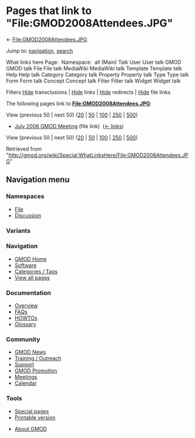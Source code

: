 <div id="mw-page-base" class="noprint">

</div>

<div id="mw-head-base" class="noprint">

</div>

<div id="content" class="mw-body" role="main">

<span id="top"></span>

<div id="mw-js-message" style="display:none;">

</div>



# <span dir="auto">Pages that link to "File:GMOD2008Attendees.JPG"</span>

<div id="bodyContent">

<div id="contentSub">

←
[File:GMOD2008Attendees.JPG](/wiki/File:GMOD2008Attendees.JPG "File:GMOD2008Attendees.JPG")

</div>

<div id="jump-to-nav" class="mw-jump">

Jump to: [navigation](#mw-navigation), [search](#p-search)

</div>

<div id="mw-content-text">

What links here Page:  Namespace:  all (Main) Talk User User talk GMOD
GMOD talk File File talk MediaWiki MediaWiki talk Template Template talk
Help Help talk Category Category talk Property Property talk Type Type
talk Form Form talk Concept Concept talk Filter Filter talk Widget
Widget talk

Filters
[Hide](/mediawiki/index.php?title=Special:WhatLinksHere/File:GMOD2008Attendees.JPG&hidetrans=1 "Special:WhatLinksHere/File:GMOD2008Attendees.JPG")
transclusions \|
[Hide](/mediawiki/index.php?title=Special:WhatLinksHere/File:GMOD2008Attendees.JPG&hidelinks=1 "Special:WhatLinksHere/File:GMOD2008Attendees.JPG")
links \|
[Hide](/mediawiki/index.php?title=Special:WhatLinksHere/File:GMOD2008Attendees.JPG&hideredirs=1 "Special:WhatLinksHere/File:GMOD2008Attendees.JPG")
redirects \|
[Hide](/mediawiki/index.php?title=Special:WhatLinksHere/File:GMOD2008Attendees.JPG&hideimages=1 "Special:WhatLinksHere/File:GMOD2008Attendees.JPG")
file links

The following pages link to
**[File:GMOD2008Attendees.JPG](/wiki/File:GMOD2008Attendees.JPG "File:GMOD2008Attendees.JPG")**:

View (previous 50 \| next 50)
([20](/mediawiki/index.php?title=Special:WhatLinksHere/File:GMOD2008Attendees.JPG&limit=20 "Special:WhatLinksHere/File:GMOD2008Attendees.JPG")
\|
[50](/mediawiki/index.php?title=Special:WhatLinksHere/File:GMOD2008Attendees.JPG&limit=50 "Special:WhatLinksHere/File:GMOD2008Attendees.JPG")
\|
[100](/mediawiki/index.php?title=Special:WhatLinksHere/File:GMOD2008Attendees.JPG&limit=100 "Special:WhatLinksHere/File:GMOD2008Attendees.JPG")
\|
[250](/mediawiki/index.php?title=Special:WhatLinksHere/File:GMOD2008Attendees.JPG&limit=250 "Special:WhatLinksHere/File:GMOD2008Attendees.JPG")
\|
[500](/mediawiki/index.php?title=Special:WhatLinksHere/File:GMOD2008Attendees.JPG&limit=500 "Special:WhatLinksHere/File:GMOD2008Attendees.JPG"))

- [July 2008 GMOD
  Meeting](/wiki/July_2008_GMOD_Meeting "July 2008 GMOD Meeting") (file
  link) ‎ <span class="mw-whatlinkshere-tools">([←
  links](/mediawiki/index.php?title=Special:WhatLinksHere&target=July+2008+GMOD+Meeting "Special:WhatLinksHere"))</span>

View (previous 50 \| next 50)
([20](/mediawiki/index.php?title=Special:WhatLinksHere/File:GMOD2008Attendees.JPG&limit=20 "Special:WhatLinksHere/File:GMOD2008Attendees.JPG")
\|
[50](/mediawiki/index.php?title=Special:WhatLinksHere/File:GMOD2008Attendees.JPG&limit=50 "Special:WhatLinksHere/File:GMOD2008Attendees.JPG")
\|
[100](/mediawiki/index.php?title=Special:WhatLinksHere/File:GMOD2008Attendees.JPG&limit=100 "Special:WhatLinksHere/File:GMOD2008Attendees.JPG")
\|
[250](/mediawiki/index.php?title=Special:WhatLinksHere/File:GMOD2008Attendees.JPG&limit=250 "Special:WhatLinksHere/File:GMOD2008Attendees.JPG")
\|
[500](/mediawiki/index.php?title=Special:WhatLinksHere/File:GMOD2008Attendees.JPG&limit=500 "Special:WhatLinksHere/File:GMOD2008Attendees.JPG"))

</div>

<div class="printfooter">

Retrieved from
"<http://gmod.org/wiki/Special:WhatLinksHere/File:GMOD2008Attendees.JPG>"

</div>

<div id="catlinks" class="catlinks catlinks-allhidden">

</div>

<div class="visualClear">

</div>

</div>

</div>

<div id="mw-navigation">

## Navigation menu

<div id="mw-head">



<div id="left-navigation">

<div id="p-namespaces" class="vectorTabs" role="navigation"
aria-labelledby="p-namespaces-label">

### Namespaces

- <span id="ca-nstab-image"><a href="/wiki/File:GMOD2008Attendees.JPG" accesskey="c"
  title="View the file page [c]">File</a></span>
- <span id="ca-talk"><a
  href="/mediawiki/index.php?title=File_talk:GMOD2008Attendees.JPG&amp;action=edit&amp;redlink=1"
  accesskey="t"
  title="Discussion about the content page [t]">Discussion</a></span>

</div>

<div id="p-variants" class="vectorMenu emptyPortlet" role="navigation"
aria-labelledby="p-variants-label">

### 

### Variants[](#)

<div class="menu">

</div>

</div>

</div>

<div id="right-navigation">





</div>



</div>

</div>

</div>

<div id="mw-panel">

<div id="p-logo" role="banner">

<a href="/wiki/Main_Page"
style="background-image: url(http://gmod.org/images/GMOD-cogs.png);"
title="Visit the main page"></a>

</div>

<div id="p-Navigation" class="portal" role="navigation"
aria-labelledby="p-Navigation-label">

### Navigation

<div class="body">

- <span id="n-GMOD-Home">[GMOD Home](/wiki/Main_Page)</span>
- <span id="n-Software">[Software](/wiki/GMOD_Components)</span>
- <span id="n-Categories-.2F-Tags">[Categories /
  Tags](/wiki/Categories)</span>
- <span id="n-View-all-pages">[View all
  pages](/wiki/Special:AllPages)</span>

</div>

</div>

<div id="p-Documentation" class="portal" role="navigation"
aria-labelledby="p-Documentation-label">

### Documentation

<div class="body">

- <span id="n-Overview">[Overview](/wiki/Overview)</span>
- <span id="n-FAQs">[FAQs](/wiki/Category:FAQ)</span>
- <span id="n-HOWTOs">[HOWTOs](/wiki/Category:HOWTO)</span>
- <span id="n-Glossary">[Glossary](/wiki/Glossary)</span>

</div>

</div>

<div id="p-Community" class="portal" role="navigation"
aria-labelledby="p-Community-label">

### Community

<div class="body">

- <span id="n-GMOD-News">[GMOD News](/wiki/GMOD_News)</span>
- <span id="n-Training-.2F-Outreach">[Training /
  Outreach](/wiki/Training_and_Outreach)</span>
- <span id="n-Support">[Support](/wiki/Support)</span>
- <span id="n-GMOD-Promotion">[GMOD
  Promotion](/wiki/GMOD_Promotion)</span>
- <span id="n-Meetings">[Meetings](/wiki/Meetings)</span>
- <span id="n-Calendar">[Calendar](/wiki/Calendar)</span>

</div>

</div>

<div id="p-tb" class="portal" role="navigation"
aria-labelledby="p-tb-label">

### Tools

<div class="body">

- <span id="t-specialpages"><a href="/wiki/Special:SpecialPages" accesskey="q"
  title="A list of all special pages [q]">Special pages</a></span>
- <span id="t-print"><a
  href="/mediawiki/index.php?title=Special:WhatLinksHere/File:GMOD2008Attendees.JPG&amp;printable=yes"
  rel="alternate" accesskey="p"
  title="Printable version of this page [p]">Printable version</a></span>

</div>

</div>

</div>

</div>

<div id="footer" role="contentinfo">

- <span id="footer-places-about">[About
  GMOD](/wiki/GMOD:About "GMOD:About")</span>

<!-- -->






</div>
